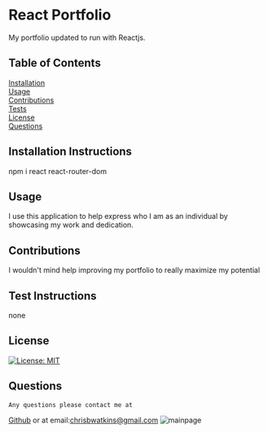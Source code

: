  
  # React Portfolio
   My portfolio updated to run with Reactjs.

  ## Table of Contents
  [Installation](#installation) <br>
  [Usage](#usage) <br>
  [Contributions](#contribution) <br>
  [Tests](#test) <br>
  [License](#license) <br>
  [Questions](#questions) <br>
  

    
  ## <h2 id="installation">Installation Instructions</h2>

  npm i react react-router-dom

  ## <h2 id="usage">Usage</h2>
  I use this application to help express who I am as an individual by showcasing my work and dedication. 
  ## <h2 id="contribution">Contributions</h2>
  I wouldn't mind help improving my portfolio to really maximize my potential
  ## <h2 id="test">Test Instructions</h2>
  none
  ## <h2 id="license"> License</h2>
   [![License: MIT](https://img.shields.io/badge/License-MIT-yellow.svg)](https://opensource.org/licenses/MIT)
  ## <h2 id="questions"> Questions </h2>
    Any questions please contact me at
   [Github](https://github.com/Tevvels)
   or at email:chrisbwatkins@gmail.com
    ![mainpage](./src/images/main_screen.png)
